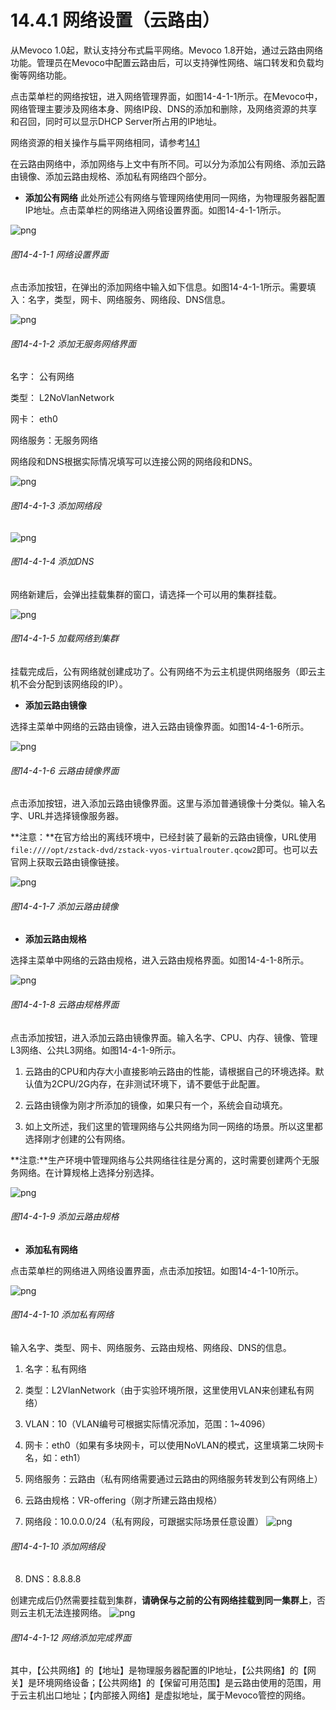 # 14.4.1 网络设置（云路由）
从Mevoco 1.0起，默认支持分布式扁平网络。Mevoco 1.8开始，通过云路由网络功能。管理员在Mevoco中配置云路由后，可以支持弹性网络、端口转发和负载均衡等网络功能。

点击菜单栏的网络按钮，进入网络管理界面，如图14-4-1-1所示。在Mevoco中，网络管理主要涉及网络本身、网络IP段、DNS的添加和删除，及网络资源的共享和召回，同时可以显示DHCP Server所占用的IP地址。

网络资源的相关操作与扁平网络相同，请参考[14.1](/Network/network-setting.md)

在云路由网络中，添加网络与上文中有所不同。可以分为添加公有网络、添加云路由镜像、添加云路由规格、添加私有网络四个部分。

* **添加公有网络**
此处所述公有网络与管理网络使用同一网络，为物理服务器配置IP地址。点击菜单栏的网络进入网络设置界面。如图14-4-1-1所示。

![png](../images/14-4-1-1.png "图14-4-1-1 网络设置界面")
###### 图14-4-1-1 网络设置界面

点击添加按钮，在弹出的添加网络中输入如下信息。如图14-4-1-1所示。需要填入：名字，类型，网卡、网络服务、网络段、DNS信息。

![png](../images/14-4-1-2.png "图14-4-1-2 添加无服务网络界面")

###### 图14-4-1-2 添加无服务网络界面

名字： 公有网络

类型： L2NoVlanNetwork

网卡： eth0

网络服务：无服务网络

网络段和DNS根据实际情况填写可以连接公网的网络段和DNS。

![png](../images/14-4-1-3.png "图14-4-1-3 添加网络段")
###### 图14-4-1-3 添加网络段

 ![png](../images/14-4-1-4.png "图14-4-1-4 添加DNS")

###### 图14-4-1-4 添加DNS


网络新建后，会弹出挂载集群的窗口，请选择一个可以用的集群挂载。

 ![png](../images/14-4-1-5.png "图14-4-1-4 加载网络到集群")
###### 图14-4-1-5 加载网络到集群

挂载完成后，公有网络就创建成功了。公有网络不为云主机提供网络服务（即云主机不会分配到该网络段的IP）。

* **添加云路由镜像**

选择主菜单中网络的云路由镜像，进入云路由镜像界面。如图14-4-1-6所示。

 ![png](../images/14-4-1-6.png "图14-4-1-6 云路由镜像界面")
###### 图14-4-1-6 云路由镜像界面

点击添加按钮，进入添加云路由镜像界面。这里与添加普通镜像十分类似。输入名字、URL并选择镜像服务器。

**注意：**在官方给出的离线环境中，已经封装了最新的云路由镜像，URL使用`file:////opt/zstack-dvd/zstack-vyos-virtualrouter.qcow2`即可。也可以去官网上获取云路由镜像链接。

![png](../images/14-4-1-7.png "图14-4-1-7 添加云路由镜像")
###### 图14-4-1-7 添加云路由镜像

* **添加云路由规格**

选择主菜单中网络的云路由规格，进入云路由规格界面。如图14-4-1-8所示。

![png](../images/14-4-1-8.png "图14-4-1-8 云路由规格界面")
###### 图14-4-1-8 云路由规格界面

点击添加按钮，进入添加云路由镜像界面。输入名字、CPU、内存、镜像、管理L3网络、公共L3网络。如图14-4-1-9所示。

1. 云路由的CPU和内存大小直接影响云路由的性能，请根据自己的环境选择。默认值为2CPU/2G内存，在非测试环境下，请不要低于此配置。

2. 云路由镜像为刚才所添加的镜像，如果只有一个，系统会自动填充。

3. 如上文所述，我们这里的管理网络与公共网络为同一网络的场景。所以这里都选择刚才创建的公有网络。

**注意:**生产环境中管理网络与公共网络往往是分离的，这时需要创建两个无服务网络。在计算规格上选择分别选择。

![png](../images/14-4-1-9.png "图14-4-1-9 添加云路由规格")

###### 图14-4-1-9 添加云路由规格

* **添加私有网络**

点击菜单栏的网络进入网络设置界面，点击添加按钮。如图14-4-1-10所示。

![png](../images/14-4-1-10.png "图14-4-1-10 添加私有")
###### 图14-4-1-10 添加私有网络

输入名字、类型、网卡、网络服务、云路由规格、网络段、DNS的信息。

1. 名字：私有网络

2. 类型：L2VlanNetwork（由于实验环境所限，这里使用VLAN来创建私有网络）

3. VLAN：10（VLAN编号可根据实际情况添加，范围：1~4096）

4. 网卡：eth0（如果有多块网卡，可以使用NoVLAN的模式，这里填第二块网卡名，如：eth1）

5. 网络服务：云路由（私有网络需要通过云路由的网络服务转发到公有网络上）

6. 云路由规格：VR-offering（刚才所建云路由规格）

7. 网络段：10.0.0.0/24（私有网段，可跟据实际场景任意设置）
![png](../images/14-4-1-11.png "图14-4-1-10 添加网络段")

###### 图14-4-1-10 添加网络段

8. DNS：8.8.8.8

创建完成后仍然需要挂载到集群，**请确保与之前的公有网络挂载到同一集群上**，否则云主机无法连接网络。
![png](../images/14-4-1-12.png "图14-4-1-12 网络添加完成界面")

###### 图14-4-1-12 网络添加完成界面



其中，【公共网络】的【地址】是物理服务器配置的IP地址，【公共网络】的【网关】是环境网络设备；【公共网络】的【保留可用范围】是云路由使用的范围，用于云主机出口地址；【内部接入网络】是虚拟地址，属于Mevoco管控的网络。